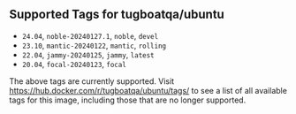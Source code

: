 ## Supported Tags for tugboatqa/ubuntu

* `24.04`, `noble-20240127.1`, `noble`, `devel`
* `23.10`, `mantic-20240122`, `mantic`, `rolling`
* `22.04`, `jammy-20240125`, `jammy`, `latest`
* `20.04`, `focal-20240123`, `focal`

The above tags are currently supported. Visit https://hub.docker.com/r/tugboatqa/ubuntu/tags/ to see a list of all available tags for this image, including those that are no longer supported.
